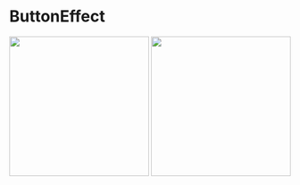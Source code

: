 # ButtonEffect
<img src="/images/ButtonEffect/1.png" width="250"> <img src="/images/ButtonEffect/2.png" width="250">

